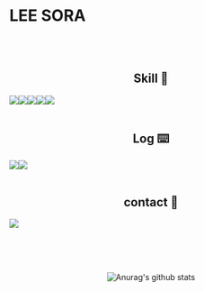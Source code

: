 # LEE SORA

<br><br>

<div align=center>

## Skill 🔧

<div style="display: flex; flex-direction: row;">
  <img src="https://img.shields.io/badge/JAVA-007396?style=plastic-square&logo=java&logoColor=white">
  <img src="https://img.shields.io/badge/Spring-6DB33F?style=plastic-square&logo=Spring&logoColor=white">
  <img src="https://img.shields.io/badge/mysql-4479A1?style=plastic-square&logo=mysql&logoColor=white">
  <img src="https://img.shields.io/badge/CSS3-1572B6?style=plastic-square&logo=CSS3&logoColor=white">
  <img src="https://img.shields.io/badge/html-E34F26?style=plastic-square&logo=html5&logoColor=white">
</div>

<br>

## Log ⌨️
<div style="display: flex; flex-direction: row;">
  <a href="https://mogwa-sitter.tistory.com/">
    <img src="https://img.shields.io/badge/Tistory-000000?style=plastic-square&logo=Tistory&logoColor=white">
  </a>
  <a href="https://www.notion.so/lsr94/b7607add482d4de89eb9cec0d6e5db2a?pvs=4">
    <img src="https://img.shields.io/badge/Notion-9999FF?style=plastic-square&logo=Notion&logoColor=white">
  </a>
</div>

<br>

## contact 📱

<div style="display: flex; flex-direction: row;">
  <a href="mailto:sr940718@gmail.com">
    <img src="https://img.shields.io/badge/gmail-EA4335?style=plastic-square&logo=gmail&logoColor=white">
  </a>
</div>

<br><br><br>

![Anurag's github stats](https://github-readme-stats.vercel.app/api?username=leesr94&show_icons=true&theme=graywhite)

</div>

